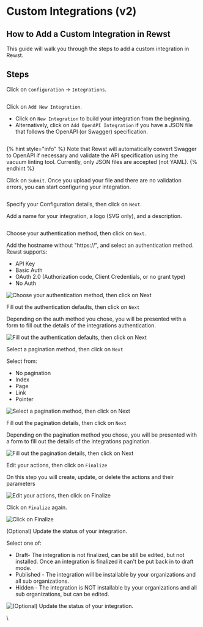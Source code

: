 # Custom Integrations (v2)

## How to Add a Custom Integration in Rewst

This guide will walk you through the steps to add a custom integration in Rewst.

## Steps

Click on `Configuration` -> `Integrations`.

<figure><img src="../../../.gitbook/assets/custom-integrations-step2.png" alt=""><figcaption></figcaption></figure>

Click on `Add New Integration`.

* &#x20;Click on `New Integration` to build your integration from the beginning.
* Alternatively, click on `Add OpenAPI Integration` if you have a JSON file that follows the OpenAPI (or Swagger) specification.

<figure><img src="../../../.gitbook/assets/custom-integrations-step4.png" alt=""><figcaption></figcaption></figure>

{% hint style="info" %}
Note that Rewst will automatically convert Swagger to OpenAPI if necessary and validate the API specification using the vacuum linting tool. Currently, only JSON files are accepted (not YAML).
{% endhint %}

Click on `Submit`. Once you upload your file and there are no validation errors, you can start configuring your integration.

<figure><img src="../../../.gitbook/assets/custom-integrations-step5.png" alt=""><figcaption></figcaption></figure>

Specify your Configuration details, then click on `Next`.&#x20;

Add a name for your integration, a logo (SVG only), and a description.

<figure><img src="../../../.gitbook/assets/custom-integrations-step6.png" alt=""><figcaption></figcaption></figure>

Choose your authentication method, then click on `Next.`

Add the hostname without "https://", and select an authentication method. Rewst supports:

* API Key
* Basic Auth
* OAuth 2.0 (Authorization code, Client Credentials, or no grant type)
* No Auth

![Choose your authentication method, then click on Next](https://images.tango.us/workflows/7bbe9055-9c43-4e0d-9aa1-bee39c08cbb8/steps/c317aa59-3ed0-416e-8f8b-a402dc21e454/856e953b-9f8f-47f7-9832-edb1448511b6.png?mark-x=1297\&mark-y=573\&m64=aHR0cHM6Ly9pbWFnZXMudGFuZ28udXMvc3RhdGljL2JsYW5rLnBuZz9tYXNrPWNvcm5lcnMmYm9yZGVyPTMlMkNGRjc0NDImdz03MiZoPTQ1JmZpdD1jcm9wJmNvcm5lci1yYWRpdXM9MTA%3D)

Fill out the authentication defaults, then click on `Next`

Depending on the auth method you chose, you will be presented with a form to fill out the details of the integrations authentication.

![Fill out the authentication defaults, then click on Next](https://images.tango.us/workflows/7bbe9055-9c43-4e0d-9aa1-bee39c08cbb8/steps/75a6b465-2fbd-434a-8bd2-a3f3defe59a0/4f3b3809-7b3e-4ac4-879b-3e3b15b6ee6e.png?mark-x=1287\&mark-y=860\&m64=aHR0cHM6Ly9pbWFnZXMudGFuZ28udXMvc3RhdGljL2JsYW5rLnBuZz9tYXNrPWNvcm5lcnMmYm9yZGVyPTMlMkNGRjc0NDImdz03MiZoPTQ1JmZpdD1jcm9wJmNvcm5lci1yYWRpdXM9MTA%3D)

Select a pagination method, then click on `Next`

Select from:

* No pagination
* Index
* Page
* Link
* Pointer

![Select a pagination method, then click on Next](https://images.tango.us/workflows/7bbe9055-9c43-4e0d-9aa1-bee39c08cbb8/steps/e49e93e5-2f4f-4f09-b90f-bda1061af815/c9d2b711-107c-4ca6-981f-f14082ce3d36.png?mark-x=1297\&mark-y=499\&m64=aHR0cHM6Ly9pbWFnZXMudGFuZ28udXMvc3RhdGljL2JsYW5rLnBuZz9tYXNrPWNvcm5lcnMmYm9yZGVyPTMlMkNGRjc0NDImdz03MiZoPTQ1JmZpdD1jcm9wJmNvcm5lci1yYWRpdXM9MTA%3D)

Fill out the pagination details, then click on `Next`

Depending on the pagination method you chose, you will be presented with a form to fill out the details of the integrations pagination.

![Fill out the pagination details, then click on Next](https://images.tango.us/workflows/7bbe9055-9c43-4e0d-9aa1-bee39c08cbb8/steps/a59415ed-02e2-49d5-890f-7c0c6a570890/29d7b649-5ae7-43c1-9b66-d6f49c5cbfbc.png?mark-x=1297\&mark-y=449\&m64=aHR0cHM6Ly9pbWFnZXMudGFuZ28udXMvc3RhdGljL2JsYW5rLnBuZz9tYXNrPWNvcm5lcnMmYm9yZGVyPTMlMkNGRjc0NDImdz03MiZoPTQ1JmZpdD1jcm9wJmNvcm5lci1yYWRpdXM9MTA%3D)

Edit your actions, then click on `Finalize`

On this step you will create, update, or delete the actions and their parameters

![Edit your actions, then click on Finalize](https://images.tango.us/workflows/7bbe9055-9c43-4e0d-9aa1-bee39c08cbb8/steps/25803396-9f4e-4427-95eb-09ce97998dfa/5aba5597-e73f-477f-a9f7-65bbb166f3f6.png?mark-x=1385\&mark-y=888\&m64=aHR0cHM6Ly9pbWFnZXMudGFuZ28udXMvc3RhdGljL2JsYW5rLnBuZz9tYXNrPWNvcm5lcnMmYm9yZGVyPTMlMkNGRjc0NDImdz05MyZoPTQ1JmZpdD1jcm9wJmNvcm5lci1yYWRpdXM9MTA%3D)

Click on `Finalize` again.

![Click on Finalize](https://images.tango.us/workflows/7bbe9055-9c43-4e0d-9aa1-bee39c08cbb8/steps/ed9090e3-8b17-4f0d-8b7b-843f52c32c45/9c5a32b7-0ee4-4510-a53a-7af43aea21e6.png?mark-x=950\&mark-y=520\&m64=aHR0cHM6Ly9pbWFnZXMudGFuZ28udXMvc3RhdGljL2JsYW5rLnBuZz9tYXNrPWNvcm5lcnMmYm9yZGVyPTMlMkNGRjc0NDImdz05MyZoPTQ1JmZpdD1jcm9wJmNvcm5lci1yYWRpdXM9MTA%3D)

(Optional) Update the status of your integration.

Select one of:

* Draft- The integration is not finalized, can be still be edited, but not installed. Once an integration is finalized it can't be put back in to draft mode.
* Published - The integration will be installable by your organizations and all sub organizations.
* Hidden - The integration is NOT installable by your organizations and all sub organizations, but can be edited.

![(Optional) Update the status of your integration.](https://images.tango.us/workflows/7bbe9055-9c43-4e0d-9aa1-bee39c08cbb8/steps/fad46f6f-526e-4508-8ef7-a16319b615e7/74ef4c73-39b7-4105-a042-240ea5e150bc.png?mark-x=1161\&mark-y=348\&m64=aHR0cHM6Ly9pbWFnZXMudGFuZ28udXMvc3RhdGljL2JsYW5rLnBuZz9tYXNrPWNvcm5lcnMmYm9yZGVyPTMlMkNGRjc0NDImdz0yMDgmaD00NCZmaXQ9Y3JvcCZjb3JuZXItcmFkaXVzPTEw)

\
